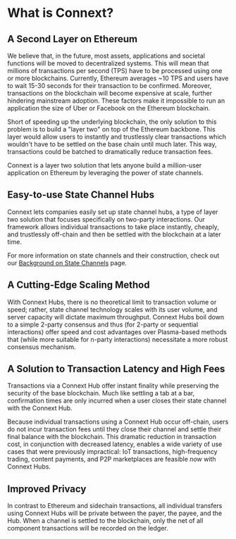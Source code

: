 # What is Connext?

## A Second Layer on Ethereum

We believe that, in the future, most assets, applications and societal functions will be moved to decentralized systems. This will mean that millions of transactions per second \(TPS\) have to be processed using one or more blockchains. Currently, Ethereum averages ~10 TPS and users have to wait 15-30 seconds for their transaction to be confirmed. Moreover, transactions on the blockchain will become expensive at scale, further hindering mainstream adoption. These factors make it impossible to run an application the size of Uber or Facebook on the Ethereum blockchain. 

Short of speeding up the underlying blockchain, the only solution to this problem is to build a "layer two" on top of the Ethereum backbone. This layer would allow users to instantly and trustlessly clear transactions which wouldn't have to be settled on the base chain until much later.  This way, transactions could be batched to dramatically reduce transaction fees.

Connext is a layer two solution that lets anyone build a million-user application on Ethereum by leveraging the power of state channels.

## Easy-to-use State Channel Hubs

Connext lets companies easily set up state channel hubs, a type of layer two solution that focuses specifically on two-party interactions.  Our framework allows individual transactions to take place instantly, cheaply, and trustlessly off-chain and then be settled with the blockchain at a later time.

For more information on state channels and their construction, check out our [Background on State Channels](../background-on-state-channels.md) page.

## A Cutting-Edge Scaling Method

With Connext Hubs, there is no theoretical limit to transaction volume or speed; rather, state channel technology scales with its user volume, and server capacity will dictate maximum throughput. Connext Hubs boil down to a simple 2-party consensus and thus \(for 2-party or sequential interactions\) offer speed and cost advantages over Plasma-based methods that \(while more suitable for n-party interactions\) necessitate a more robust consensus mechanism.

## A Solution to Transaction Latency and High Fees

Transactions via a Connext Hub offer instant finality while preserving the security of the base blockchain. Much like settling a tab at a bar, confirmation times are only incurred when a user closes their state channel with the Connext Hub. 

Because individual transactions using a Connext Hub occur off-chain, users do not incur transaction fees until they close their channel and settle their final balance with the blockchain. This dramatic reduction in transaction cost, in conjunction with decreased latency, enables a wide variety of use cases that were previously impractical: IoT transactions, high-frequency trading, content payments, and P2P marketplaces are feasible _now_ with Connext Hubs.

## Improved Privacy

In contrast to Ethereum and sidechain transactions, all individual transfers using Connext Hubs will be private between the payer, the payee, and the Hub. When a channel is settled to the blockchain, only the net of all component transactions will be recorded on the ledger.


